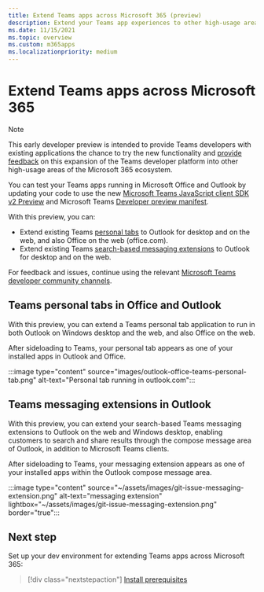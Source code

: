 ```yaml
---
title: Extend Teams apps across Microsoft 365 (preview)
description: Extend your Teams app experiences to other high-usage areas of Microsoft 365 
ms.date: 11/15/2021
ms.topic: overview
ms.custom: m365apps
ms.localizationpriority: medium
---
```

# Extend Teams apps across Microsoft 365

> [!NOTE]
> This early developer preview is intended to provide Teams developers with existing applications the chance to try the new functionality and [provide feedback](/microsoftteams/platform/feedback) on this expansion of the Teams developer platform into other high-usage areas of the Microsoft 365 ecosystem.

You can test your Teams apps running in Microsoft Office and Outlook by updating your code to use the new [Microsoft Teams JavaScript client SDK v2 Preview](using-teams-client-sdk-preview.md) and Microsoft Teams [Developer preview manifest](../resources/schema/manifest-schema-dev-preview.md).

With this preview, you can:

- Extend existing Teams [personal tabs](/microsoftteams/platform/tabs/how-to/create-personal-tab) to Outlook for desktop and on the web, and also Office on the web (office.com).
- Extend existing Teams [search-based messaging extensions](/microsoftteams/platform/messaging-extensions/how-to/search-commands/define-search-command) to Outlook for desktop and on the web.

For feedback and issues, continue using the relevant [Microsoft Teams developer community channels](/microsoftteams/platform/feedback).

## Teams personal tabs in Office and Outlook

With this preview, you can extend a Teams personal tab application to run in both Outlook on Windows desktop and the web, and also Office on the web.

After sideloading to Teams, your personal tab appears as one of your installed apps in Outlook and Office.

:::image type="content" source="images/outlook-office-teams-personal-tab.png" alt-text="Personal tab running in outlook.com":::

## Teams messaging extensions in Outlook

With this preview, you can extend your search-based Teams messaging extensions to Outlook on the web and Windows desktop, enabling customers to search and share results through the compose message area of Outlook, in addition to Microsoft Teams clients.

After sideloading to Teams, your messaging extension appears as one of your installed apps within the Outlook compose message area.

:::image type="content" source="~/assets/images/git-issue-messaging-extension.png" alt-text="messaging extension" lightbox="~/assets/images/git-issue-messaging-extension.png" border="true":::

## Next step

Set up your dev environment for extending Teams apps across Microsoft 365:

> [!div class="nextstepaction"]
> [Install prerequisites](prerequisites.md)
